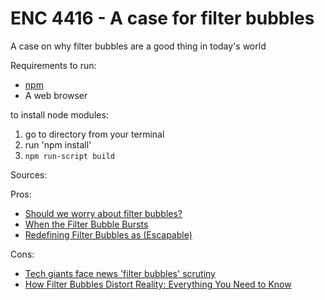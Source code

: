 # ENC 4416 - A case for filter bubbles
A case on why filter bubbles are a good thing in today's world

Requirements to run:
* [npm](https://docs.npmjs.com/getting-started/installing-node)
* A web browser

to install node modules:
1. go to directory from your terminal
1. run 'npm install'
1. `npm run-script build`

Sources:

Pros:
* [Should we worry about filter bubbles?](https://policyreview.info/articles/analysis/should-we-worry-about-filter-bubbles)
* [When the Filter Bubble Bursts](https://arxiv.org/pdf/1602.05642.pdf)
* [Redefining Filter Bubbles as (Escapable)](http://journals.sagepub.com/doi/pdf/10.1177/1360780418763824)

Cons:
* [Tech giants face news 'filter bubbles' scrutiny](https://resolver.ebscohost.com/openurl?sid=EBSCO%3aedsgao%3aedsgcl.528918293&ISSN=03126315&EISSN=&ISBN=&volume=&issue=&date=20180227&spage=&pages=&title=The+Sydney+Morning+Herald+(Sydney%2c+Australia)&atitle=Tech+giants+face+news+%27filter+bubbles%27+scrutiny&aulast=&ID=pmid%3a%2cDOI%3a&site=ftf-live)
* [How Filter Bubbles Distort Reality: Everything You Need to Know](https://fs.blog/2017/07/filter-bubbles/)